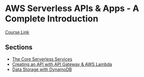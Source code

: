 # AWS Serverless APIs & Apps - A Complete Introduction

[Course Link](https://www.udemy.com/course/aws-serverless-a-complete-introduction/)

## Sections

- [The Core Serverless Services](https://github.com/hungrypc/notes/tree/master/root/aws/intro/start.md)
- [Creating an API with API Gateway & AWS Lambda](https://github.com/hungrypc/notes/tree/master/root/aws/intro/api.md)
- [Data Storage with DynamoDB](https://github.com/hungrypc/notes/tree/master/root/aws/intro/db.md)